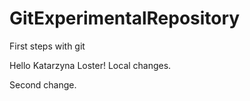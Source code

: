 GitExperimentalRepository
=========================

First steps with git

Hello Katarzyna Loster! Local changes.

Second change.
